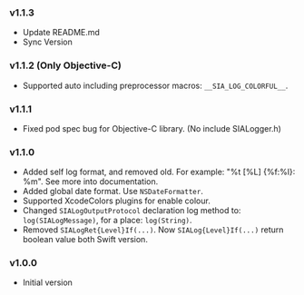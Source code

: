 ### v1.1.3 
* Update README.md
* Sync Version

### v1.1.2 (Only Objective-C)
* Supported auto including preprocessor macros: `__SIA_LOG_COLORFUL__`.

### v1.1.1
* Fixed pod spec bug for Objective-C library. (No include SIALogger.h)

### v1.1.0
* Added self log format, and removed old. For example: "%t [%L] {%f:%l}: %m". See more into documentation.
* Added global date format. Use `NSDateFormatter`.
* Supported XcodeColors plugins for enable colour.
* Changed `SIALogOutputProtocol` declaration log method to: `log(SIALogMessage)`, for a place: `log(String)`.
* Removed `SIALogRet{Level}If(...)`. Now `SIALog{Level}If(...)` return boolean value both Swift version.

### v1.0.0
* Initial version
